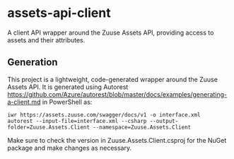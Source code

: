 # assets-api-client
A client API wrapper around the Zuuse Assets API, providing access to assets and their attributes.

## Generation
This project is a lightweight, code-generated wrapper around the Zuuse Assets API.  It is generated using Autorest https://github.com/Azure/autorest/blob/master/docs/examples/generating-a-client.md in PowerShell as:

```
iwr https://assets.zuuse.com/swagger/docs/v1 -o interface.xml
autorest --input-file=interface.xml --csharp --output-folder=Zuuse.Assets.Client --namespace=Zuuse.Assets.Client
```

Make sure to check the version in Zuuse.Assets.Client.csproj for the NuGet package and make changes as necessary.
